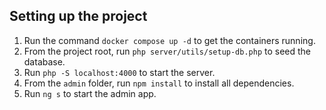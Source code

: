 ## Setting up the project

1. Run the command `docker compose up -d` to get the containers running.
2. From the project root, run `php server/utils/setup-db.php` to seed the database.
3. Run `php -S localhost:4000` to start the server.
4. From the `admin` folder, run `npm install` to install all dependencies.
5. Run `ng s` to start the admin app.
